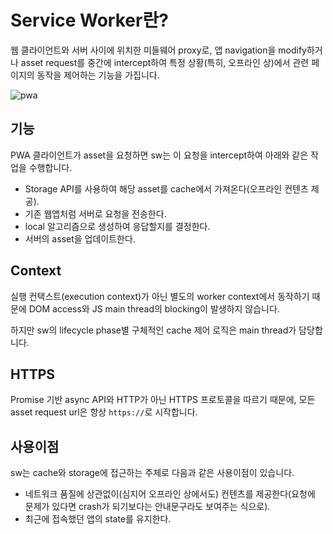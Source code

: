 # Service Worker란?

웹 클라이언트와 서버 사이에 위치한 미들웨어 proxy로, 앱 navigation을 modify하거나 asset request를 중간에 intercept하여 특정 상황(특히, 오프라인 상)에서 관련 페이지의 동작을 제어하는 기능을 가집니다.

<Image src="../_images/pwa.png" alt="pwa" />

## 기능

PWA 클라이언트가 asset을 요청하면 sw는 이 요청을 intercept하여 아래와 같은 작업을 수행합니다.

- Storage API를 사용하여 해당 asset를 cache에서 가져온다(오프라인 컨텐츠 제공).
- 기존 웹앱처럼 서버로 요청을 전송한다.
- local 알고리즘으로 생성하여 응답할지를 결정한다.
- 서버의 asset을 업데이트한다.

## Context

실행 컨택스트(execution context)가 아닌 별도의 worker context에서 동작하기 때문에 DOM access와 JS main thread의 blocking이 발생하지 않습니다.

하지만 sw의 lifecycle phase별 구체적인 cache 제어 로직은 main thread가 담당합니다.

## HTTPS

Promise 기반 async API와 HTTP가 아닌 HTTPS 프로토콜을 따르기 때문에, 모든 asset request url은 항상 `https://`로 시작합니다.

## 사용이점

sw는 cache와 storage에 접근하는 주체로 다음과 같은 사용이점이 있습니다.

- 네트워크 품질에 상관없이(심지어 오프라인 상에서도) 컨텐츠를 제공한다(요청에 문제가 있다면 crash가 되기보다는 안내문구라도 보여주는 식으로).
- 최근에 접속했던 앱의 state를 유지한다.
